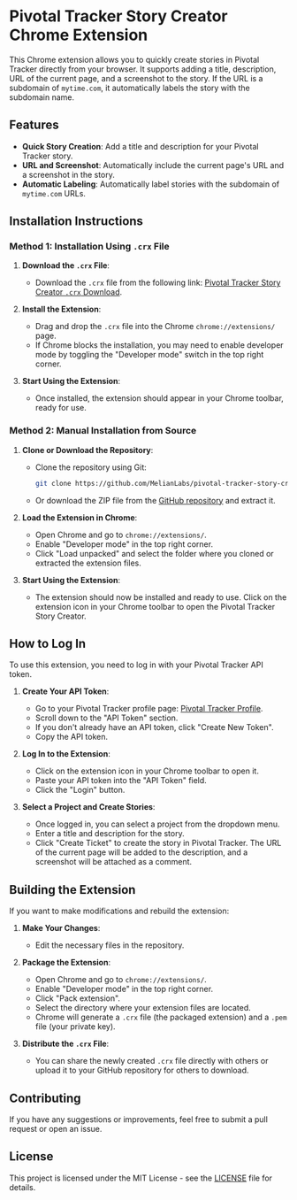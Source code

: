 # Pivotal Tracker Story Creator Chrome Extension

This Chrome extension allows you to quickly create stories in Pivotal Tracker directly from your browser. It supports adding a title, description, URL of the current page, and a screenshot to the story. If the URL is a subdomain of `mytime.com`, it automatically labels the story with the subdomain name.

## Features

- **Quick Story Creation**: Add a title and description for your Pivotal Tracker story.
- **URL and Screenshot**: Automatically include the current page's URL and a screenshot in the story.
- **Automatic Labeling**: Automatically label stories with the subdomain of `mytime.com` URLs.

## Installation Instructions

### Method 1: Installation Using `.crx` File

1. **Download the `.crx` File**:
   - Download the `.crx` file from the following link: [Pivotal Tracker Story Creator `.crx` Download](https://github.com/MelianLabs/pivotal-tracker-story-creator-chrome-extension/raw/main/releases/latest/download/pivotal-tracker-story-creator-chrome-extension.crx).

2. **Install the Extension**:
   - Drag and drop the `.crx` file into the Chrome `chrome://extensions/` page.
   - If Chrome blocks the installation, you may need to enable developer mode by toggling the "Developer mode" switch in the top right corner.

3. **Start Using the Extension**:
   - Once installed, the extension should appear in your Chrome toolbar, ready for use.


### Method 2: Manual Installation from Source

1. **Clone or Download the Repository**:
   - Clone the repository using Git:
     ```bash
     git clone https://github.com/MelianLabs/pivotal-tracker-story-creator-chrome-extension.git
     ```
   - Or download the ZIP file from the [GitHub repository](https://github.com/MelianLabs/pivotal-tracker-story-creator-chrome-extension) and extract it.

2. **Load the Extension in Chrome**:
   - Open Chrome and go to `chrome://extensions/`.
   - Enable "Developer mode" in the top right corner.
   - Click "Load unpacked" and select the folder where you cloned or extracted the extension files.

3. **Start Using the Extension**:
   - The extension should now be installed and ready to use. Click on the extension icon in your Chrome toolbar to open the Pivotal Tracker Story Creator.

## How to Log In

To use this extension, you need to log in with your Pivotal Tracker API token.

1. **Create Your API Token**:
   - Go to your Pivotal Tracker profile page: [Pivotal Tracker Profile](https://www.pivotaltracker.com/profile).
   - Scroll down to the "API Token" section.
   - If you don't already have an API token, click "Create New Token".
   - Copy the API token.

2. **Log In to the Extension**:
   - Click on the extension icon in your Chrome toolbar to open it.
   - Paste your API token into the "API Token" field.
   - Click the "Login" button.

3. **Select a Project and Create Stories**:
   - Once logged in, you can select a project from the dropdown menu.
   - Enter a title and description for the story.
   - Click "Create Ticket" to create the story in Pivotal Tracker. The URL of the current page will be added to the description, and a screenshot will be attached as a comment.

## Building the Extension

If you want to make modifications and rebuild the extension:

1. **Make Your Changes**:
   - Edit the necessary files in the repository.

2. **Package the Extension**:
   - Open Chrome and go to `chrome://extensions/`.
   - Enable "Developer mode" in the top right corner.
   - Click "Pack extension".
   - Select the directory where your extension files are located.
   - Chrome will generate a `.crx` file (the packaged extension) and a `.pem` file (your private key).

3. **Distribute the `.crx` File**:
   - You can share the newly created `.crx` file directly with others or upload it to your GitHub repository for others to download.

## Contributing

If you have any suggestions or improvements, feel free to submit a pull request or open an issue.

## License

This project is licensed under the MIT License - see the [LICENSE](LICENSE) file for details.
